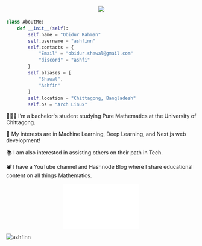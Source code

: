<!-- Obidur Rahman (Ashfin) -->
<p align="center" height="300px">
  <img src="https://readme-typing-svg.demolab.com?font=Fira+Code&weight=700&duration=2500&pause=1000&color=1E90FF&center=true&width=600&lines=%F0%9F%91%8B+Hey+There!+I+am+Obidur+Rahman;%E2%9A%A1+Studying+Pure+Mathematics;%E2%9A%9B%EF%B8%8F+ML+and+DL+Engineer;%E2%98%81%EF%B8%8F+Knowledgeable+in+AI+and+Software+Development" />
<p/>
  
```python
class AboutMe:
    def __init__(self):
        self.name = "Obidur Rahman"
        self.username = "ashfinn"
        self.contacts = {
            "Email" = "obidur.shawal@gmail.com"
            "discord" = "ashfi"
        }
        self.aliases = [
            "Shawal",
            "Ashfin"
        ]
        self.location = "Chittagong, Bangladesh"
        self.os = "Arch Linux"
```

<p>👨🏻‍💻 I’m a bachelor's student studying Pure Mathematics at the University of Chittagong.</p>
<p>🔬 My interests are in Machine Learning, Deep Learning, and Next.js web development!</p>
<p>📚 I am also interested in assisting others on their path in Tech.</p>
<p>📽️ I have a YouTube channel and Hashnode Blog where I share educational content on all things Mathematics.</p>

<div style="display: flex; justify-content: center; flex-wrap: nowrap;">
<img src = "https://raw.githubusercontent.com/Ashfinn/github-stats-transparent/output/generated/overview.svg" style="max-width: 40%; height: auto;">

</div>
<p align="left"> <img src="https://komarev.com/ghpvc/?username=ashfinnt&label=Profile%20views&color=0e75b6&style=for-the-badge" alt="ashfinn" /> </p>
